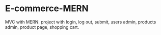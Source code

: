 # E-commerce-MERN
MVC with MERN. project with login, log out, submit, users admin, products admin, product page, shopping cart.
